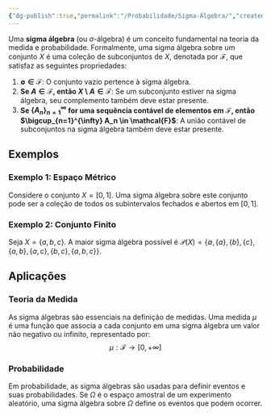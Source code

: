 ```yaml
---
{"dg-publish":true,"permalink":"/Probabilidade/Sigma-Álgebra/","created":"2025-05-20T13:30:13.852-03:00"}
---
```



Uma **sigma álgebra** (ou $\sigma$-álgebra) é um conceito fundamental na teoria da medida e probabilidade. Formalmente, uma sigma álgebra sobre um conjunto $X$ é uma coleção de subconjuntos de $X$, denotada por $\mathcal{F}$, que satisfaz as seguintes propriedades:

1. **$\emptyset \in \mathcal{F}$**: O conjunto vazio pertence à sigma álgebra.
2. **Se $A \in \mathcal{F}$, então $X \setminus A \in \mathcal{F}$**: Se um subconjunto estiver na sigma álgebra, seu complemento também deve estar presente.
3. **Se $\{A_n\}_{n=1}^{\infty}$ for uma sequência contável de elementos em $\mathcal{F}$, então $\bigcup_{n=1}^{\infty} A_n \in \mathcal{F}$**: A união contável de subconjuntos na sigma álgebra também deve estar presente.

## Exemplos

### Exemplo 1: Espaço Métrico

Considere o conjunto $X = [0, 1]$. Uma sigma álgebra sobre este conjunto pode ser a coleção de todos os subintervalos fechados e abertos em $[0, 1]$.

### Exemplo 2: Conjunto Finito

Seja $X = \{a, b, c\}$. A maior sigma álgebra possível é $\mathcal{P}(X) = \{\emptyset, \{a\}, \{b\}, \{c\}, \{a, b\}, \{a, c\}, \{b, c\}, \{a, b, c\}\}$.

## Aplicações

### Teoria da Medida

As sigma álgebras são essenciais na definição de medidas. Uma medida $\mu$ é uma função que associa a cada conjunto em uma sigma álgebra um valor não negativo ou infinito, representado por:
$$
\mu: \mathcal{F} \to [0, +\infty]
$$
### Probabilidade

Em probabilidade, as sigma álgebras são usadas para definir eventos e suas probabilidades. Se $\Omega$ é o espaço amostral de um experimento aleatório, uma sigma álgebra sobre $\Omega$ define os eventos que podem ocorrer.
